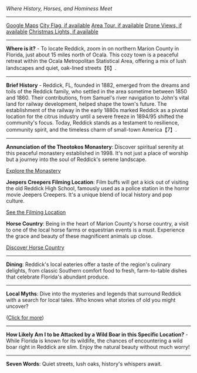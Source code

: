 *Where History, Horses, and Hominess Meet*

---

[Google Maps](https://www.google.com/maps/place/Reddick,+FL/data=!3m1!1e3)
[City Flag, if available](https://www.google.com/search?tbm=isch&q=Reddick+FL+Flag+Picture)
[Area Tour, if available](https://www.youtube.com/results?search_query=Reddick+FL+4k+tour)
[Drone Views, if available](https://www.youtube.com/results?search_query=Reddick+FL+4k+drone)
[Christmas Lights, if available](https://www.youtube.com/results?search_query=Reddick+FL+christmas+lights&sp=CAI%253D)

---

**Where is it?** - To locate Reddick, zoom in on northern Marion County in Florida, just about 15 miles north of Ocala. This cozy town is a peaceful retreat within the Ocala Metropolitan Statistical Area, offering a mix of lush landscapes and quiet, oak-lined streets【6】.

---

**Brief History** - Reddick, FL, founded in 1882, emerged from the dreams and toils of the Reddick family, who settled in the area sometime between 1850 and 1860. Their contributions, from Samuel's river navigation to John's vital land for railway development, helped shape the town's future. The establishment of the railway in the early 1880s marked Reddick as a pivotal location for the citrus industry until a severe freeze in 1894/95 shifted the community's focus. Today, Reddick stands as a testament to resilience, community spirit, and the timeless charm of small-town America【7】.

---

**Annunciation of the Theotokos Monastery**: Discover spiritual serenity at this peaceful monastery established in 1998. It's not just a place of worship but a journey into the soul of Reddick's serene landscape.

  [Explore the Monastery](https://www.youtube.com/results?search_query=Reddick+FL+Annunciation+of+the+Theotokos+Monastery)

**Jeepers Creepers Filming Location**: Film buffs will get a kick out of visiting the old Reddick High School, famously used as a police station in the horror movie Jeepers Creepers. It's a unique blend of local history and pop culture.

  [See the Filming Location](https://www.youtube.com/results?search_query=Reddick+FL+Jeepers+Creepers+Filming+Location)

**Horse Country**: Being in the heart of Marion County's horse country, a visit to one of the local horse farms or equestrian events is a must. Experience the grace and beauty of these magnificent animals up close.

  [Discover Horse Country](https://www.youtube.com/results?search_query=Reddick+FL+horse+country)

---

**Dining**: Reddick's local eateries offer a taste of the region's culinary delights, from classic Southern comfort food to fresh, farm-to-table dishes that celebrate Florida's abundant produce.

---

**Local Myths**: Dive into the mysteries and legends that surround Reddick with a search for local tales. Who knows what stories of old you might uncover?

([Click for more](https://www.google.com/search?q=Reddick+FL+local+myths))

---

**How Likely Am I to be Attacked by a Wild Boar in this Specific Location?** - While Florida is known for its wildlife, the chances of encountering a wild boar right in Reddick are slim. Enjoy the natural beauty without much worry!

---

**Seven Words**: Quiet streets, lush oaks, history's whispers await.